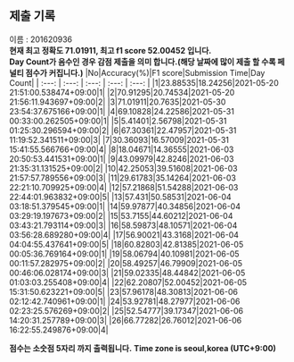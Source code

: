 


  
## 제출 기록  
이름 : 201620936  
**현재 최고 정확도 71.01911, 최고 f1 score 52.00452 입니다.**  
**Day Count가 음수인 경우 감점 제출을 의미 합니다.(해당 날짜에 많이 제출 할 수록 페널티 점수가 커집니다.)**
|No|Accuracy(%)|F1 score|Submission Time|Day Count|
| :---: | :---: | :---: | :---: | :---: |
|1|23.88535|18.24256|2021-05-20 21:51:00.538474+09:00|1|
|2|70.91295|20.74534|2021-05-20 21:56:11.943697+09:00|2|
|3|71.01911|20.7635|2021-05-30 23:54:37.675166+09:00|1|
|4|69.10828|24.22586|2021-05-31 00:33:00.262505+09:00|1|
|5|5.41401|2.56798|2021-05-31 01:25:30.296594+09:00|2|
|6|67.30361|22.47957|2021-05-31 11:19:52.341511+09:00|3|
|7|30.36093|16.57009|2021-05-31 15:41:55.566766+09:00|4|
|8|18.04671|14.36555|2021-06-03 20:50:53.441531+09:00|1|
|9|43.09979|42.8246|2021-06-03 21:35:31.131525+09:00|2|
|10|42.25053|39.51608|2021-06-03 21:57:57.789556+09:00|3|
|11|29.61783|35.14264|2021-06-03 22:21:10.709925+09:00|4|
|12|57.21868|51.54288|2021-06-03 22:44:01.963832+09:00|5|
|13|57.431|50.58531|2021-06-04 03:18:51.379545+09:00|1|
|14|59.97877|40.34856|2021-06-04 03:29:19.197673+09:00|2|
|15|53.7155|44.60212|2021-06-04 03:43:21.793114+09:00|3|
|16|58.59873|48.10571|2021-06-04 03:56:28.689280+09:00|4|
|17|56.90021|43.3168|2021-06-04 04:04:55.437641+09:00|5|
|18|60.82803|42.81385|2021-06-05 00:05:36.769164+09:00|1|
|19|58.06794|40.10981|2021-06-05 00:11:57.282975+09:00|2|
|20|58.49257|46.79909|2021-06-05 00:46:06.028174+09:00|3|
|21|59.02335|48.44842|2021-06-05 01:03:03.255408+09:00|4|
|22|62.20807|52.00452|2021-06-05 15:31:50.623221+09:00|5|
|23|57.96178|48.30813|2021-06-06 02:12:42.740961+09:00|1|
|24|53.92781|48.27977|2021-06-06 02:23:25.576269+09:00|2|
|25|52.54777|39.17347|2021-06-06 14:20:31.257789+09:00|3|
|26|66.77282|26.76012|2021-06-06 16:22:55.249876+09:00|4|


**점수는 소숫점 5자리 까지 출력됩니다.**
**Time zone is seoul,korea (UTC+9:00)**
